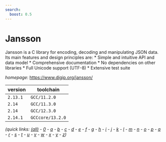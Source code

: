 ```yaml
---
search:
  boost: 0.5
---
```

# Jansson

Jansson is a C library for encoding, decoding and manipulating JSON data.  Its main features and design principles are:  * Simple and intuitive API and data model  * Comprehensive documentation  * No dependencies on other libraries  * Full Unicode support (UTF-8)  * Extensive test suite

*homepage*: <https://www.digip.org/jansson/>

version | toolchain
--------|----------
``2.13.1`` | ``GCC/11.2.0``
``2.14`` | ``GCC/11.3.0``
``2.14`` | ``GCC/12.3.0``
``2.14.1`` | ``GCCcore/13.2.0``


*(quick links: [(all)](../index.md) - [0](../0/index.md) - [a](../a/index.md) - [b](../b/index.md) - [c](../c/index.md) - [d](../d/index.md) - [e](../e/index.md) - [f](../f/index.md) - [g](../g/index.md) - [h](../h/index.md) - [i](../i/index.md) - [j](../j/index.md) - [k](../k/index.md) - [l](../l/index.md) - [m](../m/index.md) - [n](../n/index.md) - [o](../o/index.md) - [p](../p/index.md) - [q](../q/index.md) - [r](../r/index.md) - [s](../s/index.md) - [t](../t/index.md) - [u](../u/index.md) - [v](../v/index.md) - [w](../w/index.md) - [x](../x/index.md) - [y](../y/index.md) - [z](../z/index.md))*

